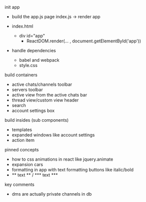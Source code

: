 init app
- build the app.js page
index.js -> render app
- index.html
  - div id="app"
    - ReactDOM.render(... , document.getElementById('app'))

- handle dependencies
  - babel and webpack
  - style.css


build containers
- active chats/channels toolbar
- servers toolbar
- active view from the active chats bar
- thread view/custom view
header
- search
- account settings box


build insides (sub components)
- templates
- expanded windows like account settings
- action item



pinned concepts
- how to css animations in react like jquery.animate
- expansion cars
- formatting in app with text formatting buttons like italic/bold
- ** text ** / *** text ***



key comments
- dms are actually private channels in db

